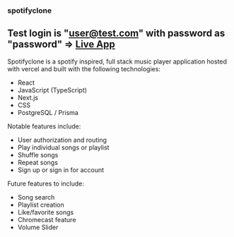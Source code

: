 ### spotifyclone

## Test login is "user@test.com" with password as "password" => [Live App](http://spotify-clone-blond-nine.vercel.app/)

Spotifyclone is a spotify inspired, full stack music player application hosted with vercel and built with the following technologies:

- React
- JavaScript (TypeScript)
- Next.js
- CSS
- PostgreSQL / Prisma

Notable features include:

- User authorization and routing
- Play individual songs or playlist
- Shuffle songs
- Repeat songs
- Sign up or sign in for account

Future features to include:

- Song search
- Playlist creation
- Like/favorite songs
- Chromecast feature
- Volume Slider
